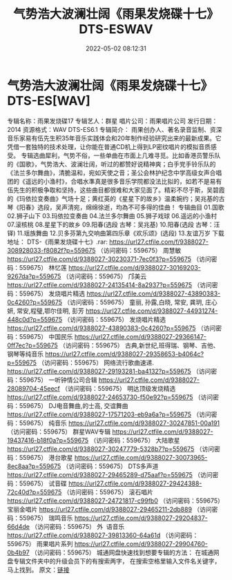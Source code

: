 ﻿---
title: 气势浩大波澜壮阔《雨果发烧碟十七》DTS-ESWAV
date: 2022-05-02 08:12:31
categories: 试音碟、非卖品、发烧碟
tags: 纯音雅乐
---
# 气势浩大波澜壮阔《雨果发烧碟十七》DTS-ES[WAV]

专辑名称：雨果发烧碟17
专辑艺人：群星
唱片公司：雨果唱片公司
发行日期：2014
资源格式：WAV DTS-ES6.1
专辑简介：
雨果创办人、著名录音监制、资深音乐家易有伍先生积35年音乐实践体会和20年制作经验研究出来的最新成果。它凭借一套独特的技术处理，让你能在普通CD机上得到LP密纹唱片的模拟音质感受。
专辑选曲犀利，气势不俗，一些单曲在市面上几难寻觅。比如香港员警乐队的《国歌》，气势浩大、波澜壮阔，听过的都赞好说精神爽；白手党手铃乐队的《法兰多尔舞曲》，清脆温和，宛如天使之音；圣公会林护纪念中学高级女声合唱团的《遥远的小渔村》，合唱水準真是很多音乐学院都没法比拟的，如若不是易有伍先生的积极争取和坚持，这些曲目都很难和大家见面了。精彩不尽于斯，吴碧霞的《玛依拉变奏曲》气场十足；黄红英的《星星下的故乡》温柔婉约；吴兆基的古琴《阳春》选段，吴声清宛，绵绵徐逝，均為不可多得的佳曲！
专辑曲目
01.国歌
02.狮子山下
03.玛依拉变奏曲
04.法兰多尔舞曲
05.狮子戏球
06.遥远的小渔村
07.滚核桃
08.星星下的故乡
09.阳春(选段 古琴：吴兆基)
10.阳春(选段 古琴：汪铎)
11.瑶族舞曲
12.贝多芬第九交响曲第四乐章《欢乐颂》(选段)
13.友谊万岁
下载地址：
DTS-《雨果发烧碟十七》.rar: https://url27.ctfile.com/f/9388027-308928033-f8082f?p=559675
（访问密码：559675）
周慧敏
https://url27.ctfile.com/d/9388027-30230371-7ec0f3?p=559675
（访问密码：559675）
林忆莲
https://url27.ctfile.com/d/9388027-30169203-9267da?p=559675
（访问密码：559675）
邝美云
https://url27.ctfile.com/d/9388027-24135414-8a2937?p=559675
（访问密码：559675）
发烧唱片精选
https://url27.ctfile.com/d/9388027-43890383-0c4260?p=559675
（访问密码：559675）
童丽, 孙露,白晓, 常安, 龚玥, 庄心妍, 常安,程璧,鄂尔佳明, 彭芳
https://url27.ctfile.com/d/9388027-44931274-448c0d?p=559675
（访问密码：559675）
发烧唱片精选
https://url27.ctfile.com/d/9388027-43890383-0c4260?p=559675
（访问密码：559675）
中国民乐
https://url27.ctfile.com/d/9388027-29366147-0ff7ec?p=559675
（访问密码：559675）
古典,新世纪,班得瑞、钢琴、吉他、钢琴等纯音乐
https://url27.ctfile.com/d/9388027-29358653-b4064c?p=559675
（访问密码：559675）
网络流行歌曲速递.
https://url27.ctfile.com/d/9388027-29193281-ba4132?p=559675
（访问密码：559675）
一听钟情公司合辑
https://url27.ctfile.com/d/9388027-28089704-45eecf
（访问密码：559675）
明达顶级发烧精选
https://url27.ctfile.com/d/9388027-24653730-f50e92?p=559675
（访问密码：559675）
DJ电音舞曲,的士高, 交谊舞曲
https://url27.ctfile.com/d/9388027-17571203-eb9a6a?p=559675
（访问密码：559675）
纯音乐
https://url27.ctfile.com/d/9388027-30247851-00a191
（访问密码：559675）
群星WAV专辑
https://url27.ctfile.com/d/9388027-19437416-b18f0a?p=559675
（访问密码：559675）
大陆歌星
https://url27.ctfile.com/d/9388027-30247779-5328b7?p=559675
（访问密码：559675）
港台歌星
https://url27.ctfile.com/d/9388027-30073965-8ec8aa?p=559675
（访问密码：559675）
DTS多声道
https://url27.ctfile.com/d/9388027-29465289-d75aaf?p=559675
（访问密码：559675）
试音碟
https://url27.ctfile.com/d/9388027-29424388-72c40d?p=559675
（访问密码：559675）
滚石唱片
https://url27.ctfile.com/d/9388027-24721817-c99fb0
（访问密码：559675）
宝丽金唱片
https://url27.ctfile.com/d/9388027-29465211-2db889
（访问密码：559675）
瑞鸣音乐
https://url27.ctfile.com/d/9388027-29204837-66d4de
（访问密码：559675）
外  语音乐
https://url27.ctfile.com/d/9388027-39813360-64a61d
（访问密码：559675）
雨果唱片系列
https://url27.ctfile.com/d/9388027-29904760-0b4b97
（访问密码：559675）
城通网盘快速找到想要专辑的方法：
在城通网盘专辑文件夹中的升级会员下的有搜索两字，
在搜索空格里输入文件名关键字，马上找到。
原文：[链接](https://blog.sina.com.cn/s/blog_1647c7e7601030x04.html)